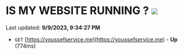 # IS MY WEBSITE RUNNING ? [![](https://img.shields.io/static/v1?label=Sponsor&message=%E2%9D%A4&logo=GitHub&color=%23fe8e86)](https://github.com/sponsors/<username>)

Last updated: **9/9/2023, 9:34:27 PM**

- `GET` [https://youssefservice.me](https://youssefservice.me) - **Up** (774ms)

